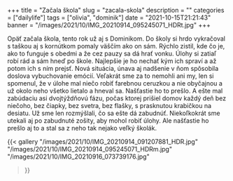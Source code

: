 +++
title = "Začala škola"
slug = "zacala-skola"
description = ""
categories = ["dailylife"]
tags = ["olivia", "dominik"]
date = "2021-10-15T21:21:43"
banner = "/images/2021/10/IMG_20210914_095245071_HDRt.jpg"
+++

Opäť začala škola, tento rok už aj s Dominikom. Do školy si hrdo vykračoval s taškou aj s kornútkom pomaly väščím ako on sám. Rýchlo zistil, kde čo je, ako to funguje s obedmi a že cez pauzy sa dá hrať vonku. Úlohy si zatiaľ robí rád a sám hneď po škole. Najlepšie je ho nechať kým ich spraví a až potom ich s ním prejsť. Nová situácia, únava aj nadšenie v ňom spôsobila doslova vybuchovanie emócií. Veľakrát sme za to nemohli ani my, len si spomenul, že v úlohe mal niečo robiť farebnou ceruzkou a nie obyčajnou a už okolo neho všetko lietalo a hneval sa. Našťastie ho to prešlo. A ešte mal zabúdaciu asi dvojtýždňovú fázu, počas ktorej prišiel domov každý deň bez niečoho, bez čiapky, bez svetra, bez flašky, s prasknutou krabičkou na desiatu. Už sme len rozmýšlali, čo sa ešte dá zabudnúť. Niekoľkokrát sme utekali aj po zabudnuté zošity, aby mohol robiť úlohy. Ale našťastie ho prešlo aj to a stal sa z neho tak nejako veľký školák.


{{< gallery
  "/images/2021/10/IMG_20210914_091207881_HDR.jpg"
  "/images/2021/10/IMG_20210914_095245071_HDRm.jpg"
  "/images/2021/10/IMG_20210916_073739176.jpg"
>}}




